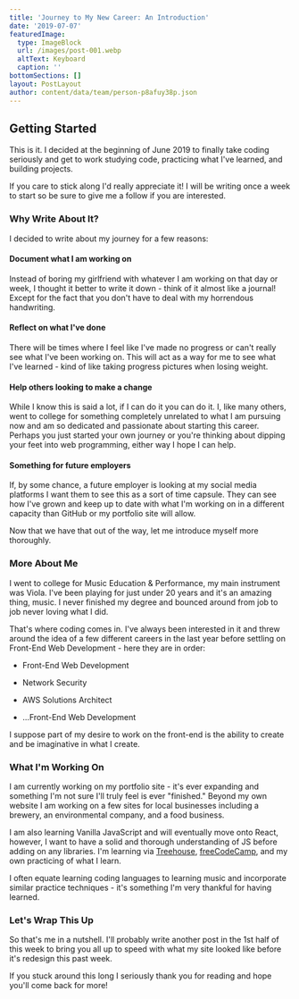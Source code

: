 ```yaml
---
title: 'Journey to My New Career: An Introduction'
date: '2019-07-07'
featuredImage:
  type: ImageBlock
  url: /images/post-001.webp
  altText: Keyboard
  caption: ''
bottomSections: []
layout: PostLayout
author: content/data/team/person-p8afuy38p.json
---
```

## Getting Started

This is it. I decided at the beginning of June 2019 to finally take coding seriously and get to work studying code, practicing what I've learned, and building projects.

If you care to stick along I'd really appreciate it! I will be writing once a week to start so be sure to give me a follow if you are interested.

### Why Write About It?

I decided to write about my journey for a few reasons:

#### Document what I am working on

Instead of boring my girlfriend with whatever I am working on that day or week, I thought it better to write it down - think of it almost like a journal! Except for the fact that you don't have to deal with my horrendous handwriting.

#### Reflect on what I've done

There will be times where I feel like I've made no progress or can't really see what I've been working on. This will act as a way for me to see what I've learned - kind of like taking progress pictures when losing weight.

#### Help others looking to make a change

While I know this is said a lot, if I can do it you can do it. I, like many others, went to college for something completely unrelated to what I am pursuing now and am so dedicated and passionate about starting this career. Perhaps you just started your own journey or you're thinking about dipping your feet into web programming, either way I hope I can help.

#### Something for future employers

If, by some chance, a future employer is looking at my social media platforms I want them to see this as a sort of time capsule. They can see how I've grown and keep up to date with what I'm working on in a different capacity than GitHub or my portfolio site will allow.

Now that we have that out of the way, let me introduce myself more thoroughly.

### More About Me

I went to college for Music Education & Performance, my main instrument was Viola. I've been playing for just under 20 years and it's an amazing thing, music. I never finished my degree and bounced around from job to job never loving what I did.

That's where coding comes in. I've always been interested in it and threw around the idea of a few different careers in the last year before settling on Front-End Web Development - here they are in order:

*   Front-End Web Development

*   Network Security

*   AWS Solutions Architect

*   ...Front-End Web Development

I suppose part of my desire to work on the front-end is the ability to create and be imaginative in what I create. 

### What I'm Working On

I am currently working on my portfolio site - it's ever expanding and something I'm not sure I'll truly feel is ever "finished." Beyond my own website I am working on a few sites for local businesses including a brewery, an environmental company, and a food business.

I am also learning Vanilla JavaScript and will eventually move onto React, however, I want to have a solid and thorough understanding of JS before adding on any libraries. I'm learning via [Treehouse](https://teamtreehouse.com/), [freeCodeCamp](https://www.freecodecamp.org/), and my own practicing of what I learn.

I often equate learning coding languages to learning music and incorporate similar practice techniques - it's something I'm very thankful for having learned.

### Let's Wrap This Up

So that's me in a nutshell. I'll probably write another post in the 1st half of this week to bring you all up to speed with what my site looked like before it's redesign this past week. 

If you stuck around this long I seriously thank you for reading and hope you'll come back for more!

